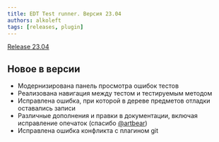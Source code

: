 ```yaml
---
title: EDT Test runner. Версия 23.04
authors: alkoleft
tags: [releases, plugin]
---
```


[Release 23.04](https://github.com/bia-technologies/edt-test-runner/releases/tag/23.04)

## Новое в версии

* Модернизирована панель просмотра ошибок тестов
* Реализована навигация между тестом и тестируемым методом
* Исправлена ошибка, при которой в дереве предметов отладки оставались записи
* Различные дополнения и правки в документации, включая исправление опечаток (спасибо [@artbear](https://github.com/artbear))
* Исправлена ошибка конфликта с плагином git
